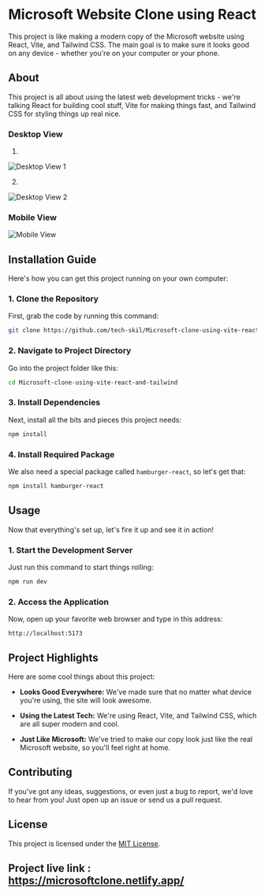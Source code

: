 


#  Microsoft Website Clone using React

This project is like making a modern copy of the Microsoft website using React, Vite, and Tailwind CSS. The main goal is to make sure it looks good on any device - whether you're on your computer or your phone.

## About

This project is all about using the latest web development tricks - we're talking React for building cool stuff, Vite for making things fast, and Tailwind CSS for styling things up real nice.



### Desktop View

1.
  ![Desktop View 1](https://github.com/tech-skil/Microsoft-clone-using-vite-react-and-tailwind/assets/130985031/be6245d6-e800-4c94-986e-d00c3e6afe01)

2.
  ![Desktop View 2](https://github.com/tech-skil/Microsoft-clone-using-vite-react-and-tailwind/assets/130985031/ee37af03-d29e-46d0-aa4e-f90857d983d1)

### Mobile View
![Mobile View](https://github.com/tech-skil/Microsoft-clone-using-vite-react-and-tailwind/assets/130985031/4f6c7a9d-a0e0-419c-b2e2-e4eb3d0c8912)



## Installation Guide

Here's how you can get this project running on your own computer:

### 1. Clone the Repository

First, grab the code by running this command:

```bash
git clone https://github.com/tech-skil/Microsoft-clone-using-vite-react-and-tailwind.git
```

### 2. Navigate to Project Directory

Go into the project folder like this:

```bash
cd Microsoft-clone-using-vite-react-and-tailwind
```

### 3. Install Dependencies

Next, install all the bits and pieces this project needs:

```bash
npm install
```

### 4. Install Required Package

We also need a special package called `hamburger-react`, so let's get that:

```bash
npm install hamburger-react
```

## Usage

Now that everything's set up, let's fire it up and see it in action!

### 1. Start the Development Server

Just run this command to start things rolling:

```bash
npm run dev
```

### 2. Access the Application

Now, open up your favorite web browser and type in this address:

```
http://localhost:5173
```

## Project Highlights

Here are some cool things about this project:

- **Looks Good Everywhere:** We've made sure that no matter what device you're using, the site will look awesome.
  
- **Using the Latest Tech:** We're using React, Vite, and Tailwind CSS, which are all super modern and cool.
  
- **Just Like Microsoft:** We've tried to make our copy look just like the real Microsoft website, so you'll feel right at home.

## Contributing

If you've got any ideas, suggestions, or even just a bug to report, we'd love to hear from you! Just open up an issue or send us a pull request.

## License

This project is licensed under the [MIT License](LICENSE).

## Project live link : https://microsoftclone.netlify.app/
